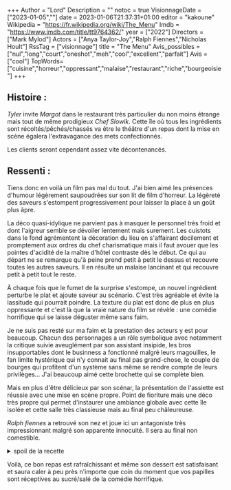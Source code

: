 +++
Author = "Lord"
Description = ""
notoc = true
VisionnageDate = ["2023-01-05",""]
date = 2023-01-06T21:37:31+01:00
editor = "kakoune"
Wikipedia = "https://fr.wikipedia.org/wiki/The_Menu"
Imdb = "https://www.imdb.com/title/tt9764362/"
year = ["2022"]
Directors = ["Mark Mylod"]
Actors = ["Anya Taylor-Joy","Ralph Fiennes","Nicholas Hoult"]
RssTag = ["visionnage"]
title = "The Menu"
Avis_possibles = ["nul","long","court","oneshot","meh","cool","excellent","parfait"]
Avis = ["cool"]
TopWords=["cuisine","horreur","oppressant","malaise","restaurant","riche","bourgeoisie"]
+++
## Histoire :
*Tyler* invite *Margot* dans le restaurant très particulier du non moins étrange mais tout de même prodigieux *Chef Slowik*.
Cette île où tous les ingrédients sont récoltés/pêchés/chassés va être le théâtre d'un repas dont la mise en scène égalera l'extravagance des mets confectionnés.

Les clients seront cependant assez vite décontenancés.

## Ressenti :
Tiens donc en voilà un film pas mal du tout.
J'ai bien aimé les présences d'humour légèrement saupoudrées sur son lit de film d'horreur.
La légèreté des saveurs s'estompent progressivement pour laisser la place à un goût plus âpre.

La déco quasi-idylique ne parvient pas à masquer le personnel très froid et dont l'aigreur semble se dévoiler lentement mais surement.
Les cuistots dans le fond agrémentent la décoration du lieu en s'affairant docilement et promptement aux ordres du chef charismatique mais il faut avouer que les pointes d'acidité de la maître d'hôtel contraste dès le début.
Ce qui au départ ne se remarque qu'à peine prend petit à petit le dessus et recouvre toutes les autres saveurs.
Il en résulte un malaise lancinant et qui recouvre petit à petit tout le reste.

À chaque fois que le fumet de la surprise s'estompe, un nouvel ingrédient perturbe le plat et ajoute saveur au scénario.
C'est très agréable et évite la lassitude qui pourrait poindre.
La texture du plat est donc de plus en plus oppressante et c'est là que la vraie nature du film se révèle : une comédie horrifique qui se laisse déguster même sans faim.

Je ne suis pas resté sur ma faim et la prestation des acteurs y est pour beaucoup.
Chacun des personnages a un rôle symbolique avec notamment la critique suivie aveuglément par son assistant insipide, les bros insupportables dont le businness a fonctionné malgré leurs magouilles, le fan limite hystérique qui n'y connait au final pas grand-chose, le couple de bourges qui profitent d'un système sans même se rendre compte de leurs privilèges…
J'ai beaucoup aimé cette brochette qui se complète bien.

Mais en plus d'être délicieux par son scénar, la présentation de l'assiette est réussie avec une mise en scène propre.
Point de fioriture mais une déco très propre qui permet d'instaurer une ambiance globale avec cette île isolée et cette salle très classieuse mais au final peu châleureuse.

*Ralph fiennes* a retrouvé son nez et joue ici un antagoniste très impressionnant malgré son apparente innocuité.
Il sera au final non comestible.

<details><summary>spoil de la recette</summary>

J'ai beaucoup aimé les moments où chaque visiteur se retrouve confronté à sa punition personnalisée.
C'est une sorte de **Saw** de la bouffe.

*Anya Taylor-Joy* reprend un rôle assez proche de ce qu'elle tenait dans **Split** : c'est une victime collatérale qui n'était pas visé par le meurtrier.
Elle l'intrigue d'ailleurs et a quelques points communs que ce dernier remarque également (leur profession les amène à devoir répondre aux attentes de leurs clients).
Et comme dans **Splitt** elle s'en sort en rentrant dans le jeu du bad guy après l'avoir analysé et compris plus ou moins ses motivations.

D'ailleurs ce burger final a l'air pas mal, non ?

Je me demande à quel moment il décide de l'épargner :
  - Est-ce le moment où il semble prendre du plaisir de cuisiner un plat simple ?
  - Est-ce le fait que ce soit la seule à ne pas être aveuglée par la réputation et sa cuisine pompeuse ?
  - Le fait de demander le doggy bag ? Il se retrouve à jouer le jeu du restaurant jusqu'au bout et à la laisser finir son repas plus tard, à la maison ?

</details>

Voilà, ce bon repas est rafraîchissant et même son dessert est satisfaisant et saura caler à peu près n'importe que coin du moment que vos papilles sont réceptives au sucré/salé de la comédie horrifique.

